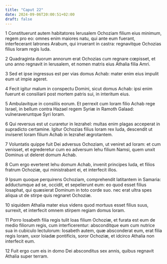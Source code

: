 ```yaml
---
title: "Caput 22"
date: 2024-09-06T20:00:51+02:00
draft: false
---
```



1 Constituerunt autem habitatores Ierusalem Ochoziam filium eius minimum, regem pro eo: omnes enim maiores natu, qui ante eum fuerant, interfecerant latrones Arabum, qui irruerant in castra: regnavitque Ochozias filius Ioram regis Iuda.

2 Quadraginta duorum annorum erat Ochozias cum regnare cœpisset, et uno anno regnavit in Ierusalem, et nomen matris eius Athalia filia Amri.

3 Sed et ipse ingressus est per vias domus Achab: mater enim eius impulit eum ut impie ageret.

4 Fecit igitur malum in conspectu Domini, sicut domus Achab: ipsi enim fuerunt ei consiliarii post mortem patris sui, in interitum eius.

5 Ambulavitque in consiliis eorum. Et perrexit cum Ioram filio Achab rege Israel, in bellum contra Hazael regem Syriæ in Ramoth Galaad: vulneraveruntque Syri Ioram.

6 Qui reversus est ut curaretur in Iezrahel: multas enim plagas acceperat in supradicto certamine. Igitur Ochozias filius Ioram rex Iuda, descendit ut inviseret Ioram filium Achab in Iezrahel ægrotantem.

7 Voluntatis quippe fuit Dei adversus Ochoziam, ut veniret ad Ioram: et cum venisset, et egrederetur cum eo adversum Iehu filium Namsi, quem unxit Dominus ut deleret domum Achab.

8 Cum ergo everteret Iehu domum Achab, invenit principes Iuda, et filios fratrum Ochoziæ, qui ministrabant ei, et interfecit illos.

9 Ipsum quoque perquirens Ochoziam, comprehendit latitantem in Samaria: adductumque ad se, occidit, et sepelierunt eum: eo quod esset filius Iosaphat, qui quæsierat Dominum in toto corde suo. nec erat ultra spes aliqua ut de stirpe quis regnaret Ochoziæ.

10 siquidem Athalia mater eius videns quod mortuus esset filius suus, surrexit, et interfecit omnem stirpem regiam domus Ioram.

11 Porro Iosabeth filia regis tulit Ioas filium Ochoziæ, et furata est eum de medio filiorum regis, cum interficerentur: absconditque eum cum nutrice sua in cubiculo lectulorum: Iosabeth autem, quæ absconderat eum, erat filia regis Ioram, uxor Ioiadæ pontificis, soror Ochoziæ, et idcirco Athalia non interfecit eum.

12 Fuit ergo cum eis in domo Dei absconditus sex annis, quibus regnavit Athalia super terram.

